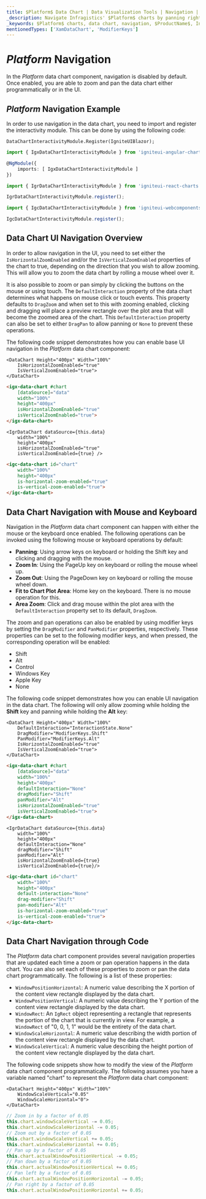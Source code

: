 ```yaml
---
title: $Platform$ Data Chart | Data Visualization Tools | Navigation | Infragistics
_description: Navigate Infragistics' $Platform$ charts by panning right and left and zooming horizontally and vertically using mouse or touch. Learn about $ProductName$ graph navigation capabilities!
_keywords: $Platform$ charts, data chart, navigation, $ProductName$, Infragistics
mentionedTypes: ['XamDataChart', 'ModifierKeys']
---
```

# $Platform$ Navigation

In the $Platform$ data chart component, navigation is disabled by default. Once enabled, you are able to zoom and pan the data chart either programmatically or in the UI.

## $Platform$ Navigation Example


<code-view style="height: 500px"
           data-demos-base-url="{environment:dvDemosBaseUrl}"
           iframe-src="{environment:dvDemosBaseUrl}/charts/data-chart-chart-navigation"
           alt="$Platform$ Navigation Example"
           github-src="charts/data-chart/chart-navigation">
</code-view>

<div class="divider--half"></div>

In order to use navigation in the data chart, you need to import and register the interactivity module. This can be done by using the following code:

```razor
DataChartInteractivityModule.Register(IgniteUIBlazor);
```

```ts
import { IgxDataChartInteractivityModule } from 'igniteui-angular-charts';

@NgModule({
    imports: [ IgxDataChartInteractivityModule ]
})
```

```ts
import { IgrDataChartInteractivityModule } from 'igniteui-react-charts';

IgrDataChartInteractivityModule.register();
```

```ts
import { IgcDataChartInteractivityModule } from 'igniteui-webcomponents-charts';

IgcDataChartInteractivityModule.register();
```

## Data Chart UI Navigation Overview

In order to allow navigation in the UI, you need to set either the `IsHorizontalZoomEnabled` and/or the `IsVerticalZoomEnabled` properties of the chart to true, depending on the direction that you wish to allow zooming. This will allow you to zoom the data chart by rolling a mouse wheel over it.

It is also possible to zoom or pan simply by clicking the buttons on the mouse or using touch. The `DefaultInteraction` property of the data chart determines what happens on mouse click or touch events. This property defaults to `DragZoom` and when set to this with zooming enabled, clicking and dragging will place a preview rectangle over the plot area that will become the zoomed area of the chart. This `DefaultInteraction` property can also be set to either `DragPan` to allow panning or `None` to prevent these operations.

The following code snippet demonstrates how you can enable base UI navigation in the $Platform$ data chart component:

```razor
<DataChart Height="400px" Width="100%"
    IsHorizontalZoomEnabled="true"
    IsVerticalZoomEnabled="true">
</DataChart>
```

```html
<igx-data-chart #chart
    [dataSource]="data"
    width="100%"
    height="400px"
    isHorizontalZoomEnabled="true"
    isVerticalZoomEnabled="true">
</igx-data-chart>
```

```tsx
<IgrDataChart dataSource={this.data}
    width="100%"
    height="400px"
    isHorizontalZoomEnabled="true"
    isVerticalZoomEnabled={true} />
```

```html
<igc-data-chart id="chart"
    width="100%"
    height="400px"
    is-horizontal-zoom-enabled="true"
    is-vertical-zoom-enabled="true">
</igc-data-chart>
```

## Data Chart Navigation with Mouse and Keyboard

Navigation in the $Platform$ data chart component can happen with either the mouse or the keyboard once enabled. The following operations can be invoked using the following mouse or keyboard operations by default:

- **Panning**: Using arrow keys on keyboard or holding the Shift key and clicking and dragging with the mouse.
- **Zoom In**: Using the PageUp key on keyboard or rolling the mouse wheel up.
- **Zoom Out**: Using the PageDown key on keyboard or rolling the mouse wheel down.
- **Fit to Chart Plot Area**: Home key on the keyboard. There is no mouse operation for this.
- **Area Zoom**: Click and drag mouse within the plot area with the `DefaultInteraction` property set to its default, `DragZoom`.

The zoom and pan operations can also be enabled by using modifier keys by setting the `DragModifier` and `PanModifier` properties, respectively. These properties can be set to the following modifier keys, and when pressed, the corresponding operation will be enabled:

- Shift
- Alt
- Control
- Windows Key
- Apple Key
- None

The following code snippet demonstrates how you can enable UI navigation in the data chart. The following will only allow zooming while holding the **Shift** key and panning while holding the **Alt** key:

```razor
<DataChart Height="400px" Width="100%"
    DefaultInteraction="InteractionState.None"
    DragModifier="ModifierKeys.Shift"
    PanModifier="ModifierKeys.Alt"
    IsHorizontalZoomEnabled="true"
    IsVerticalZoomEnabled="true">
</DataChart>
```

```html
<igx-data-chart #chart
    [dataSource]="data"
    width="100%"
    height="400px"
    defaultInteraction="None"
    dragModifier="Shift"
    panModifier="Alt"
    isHorizontalZoomEnabled="true"
    isVerticalZoomEnabled="true">
</igx-data-chart>
```

```tsx
<IgrDataChart dataSource={this.data}
    width="100%"
    height="400px"
    defaultInteraction="None"
    dragModifier="Shift"
    panModifier="Alt"
    isHorizontalZoomEnabled={true}
    isVerticalZoomEnabled={true}/>
```

```html
<igc-data-chart id="chart"
    width="100%"
    height="400px"
    default-interaction="None"
    drag-modifier="Shift"
    pan-modifier="Alt"
    is-horizontal-zoom-enabled="true"
    is-vertical-zoom-enabled="true">
</igc-data-chart>
```

<!-- ## Chart Navigation with Overview Plus Detail Pane

In the `XamDataChart` control, there is an overlaid control that allows navigation. This control supports a preview of most supported series types as well as all navigation methods described above. This overlay is the overview plus detail pane, and it can be enabled by setting the `overviewPlusDetailPaneVisibility` property.

The following is a summary of the operations a user can carry out with the overview plus detail pane:

- `Zoom a chart incrementally`: Use the mouse wheel or the zoom in/out buttons of the overview plus detail pane.
- `Zoom a chart to a specific level`: Use the zoom slider of the overview plus detail pane.
- `Reset a chart to 100% zoom level`: Use the zoom reset button of the overview plus detail pane.
- `Pan chart in all directions`: Click and drag the window rectangle inside of the preview plot area on the overview plus detail pane.
- `Pan to a specific region of the chart`: Clicking outside of the window rectangle inside of the preview area will move the window rectangle to that area.
- `Change mouse drag interaction in the chart`: Use the cursor button on the overview plus detail pane. This will switch between panning and drag zooming with the mouse.

The following code snippet demonstrates how to enable the overview plus detail pane:

```html
// TODO
```

```tsx
<IgrDataChart dataSource={this.data}
    width="100%"
    height="400px"
    overviewPlusDetailPaneVisibility="Visible">
</IgrDataChart>
``` -->

## Data Chart Navigation through Code

The $Platform$ data chart component provides several navigation properties that are updated each time a zoom or pan operation happens in the data chart. You can also set each of these properties to zoom or pan the data chart programmatically. The following is a list of these properties:

- `WindowPositionHorizontal`: A numeric value describing the X portion of the content view rectangle displayed by the data chart.
- `WindowPositionVertical`: A numeric value describing the Y portion of the content view rectangle displayed by the data chart.
- `WindowRect`: An `IgRect` object representing a rectangle that represents the portion of the chart that is currently in view. For example, a `WindowRect` of "0, 0, 1, 1" would be the entirety of the data chart.
- `WindowScaleHorizontal`: A numeric value describing the width portion of the content view rectangle displayed by the data chart.
- `WindowScaleVertical`: A numeric value describing the height portion of the content view rectangle displayed by the data chart.

The following code snippets show how to modify the view of the $Platform$ data chart component programmatically. The following assumes you have a variable named "chart" to represent the $Platform$ data chart component:

```razor
<DataChart Height="400px" Width="100%"
    WindowScaleVertical="0.05"
    WindowScaleHorizontal="0">
</DataChart>
```

```ts
// Zoom in by a factor of 0.05
this.chart.windowScaleVertical -= 0.05;
this.chart.windowScaleHorizontal -= 0.05;
// Zoom out by a factor of 0.05
this.chart.windowScaleVertical += 0.05;
this.chart.windowScaleHorizontal += 0.05;
// Pan up by a factor of 0.05
this.chart.actualWindowPositionVertical -= 0.05;
// Pan down by a factor of 0.05
this.chart.actualWindowPositionVertical += 0.05;
// Pan left by a factor of 0.05
this.chart.actualWindowPositionHorizontal -= 0.05;
// Pan right by a factor of 0.05
this.chart.actualWindowPositionHorizontal += 0.05;
```